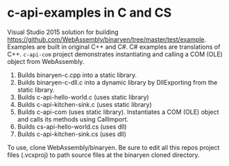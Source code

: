 # c-api-examples in C and CS
Visual Studio 2015 solution for building https://github.com/WebAssembly/binaryen/tree/master/test/example. Examples are built in original C++ and C#. C# examples are translations of C++. `c-api-com` project demonstrates instantiating and calling a COM (OLE) object from WebAssembly.

1. Builds binaryen-c.cpp into a static library.
2. Builds binaryen-c-dll.c into a dynamic library by DllExporting from the static library.
3. Builds c-api-hello-world.c (uses static library)
4. Builds c-api-kitchen-sink.c (uses static library)
5. Builds c-api-com (uses static library). Instantiates a COM (OLE) object and calls its methods using CallImport.
6. Builds cs-api-hello-world.cs (uses dll)
7. Builds c-api-kitchen-sink.cs (uses dll)

To use, clone WebAssembly/binaryen. Be sure to edit all this repos project files (.vcxproj) to path source files at the binaryen cloned directory.
